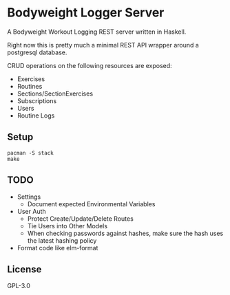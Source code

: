 # Bodyweight Logger Server

A Bodyweight Workout Logging REST server written in Haskell.

Right now this is pretty much a minimal REST API wrapper around a postgresql
database.

CRUD operations on the following resources are exposed:

* Exercises
* Routines
* Sections/SectionExercises
* Subscriptions
* Users
* Routine Logs

## Setup

```
pacman -S stack
make
```

## TODO

* Settings
    * Document expected Environmental Variables
* User Auth
    * Protect Create/Update/Delete Routes
    * Tie Users into Other Models
    * When checking passwords against hashes, make sure the hash uses the latest hashing policy
* Format code like elm-format

## License

GPL-3.0
